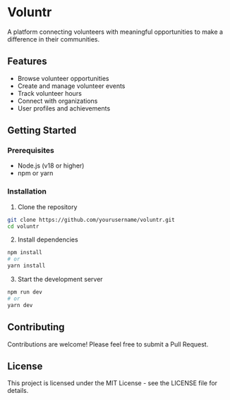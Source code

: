 # Voluntr

A platform connecting volunteers with meaningful opportunities to make a difference in their communities.

## Features

- Browse volunteer opportunities
- Create and manage volunteer events
- Track volunteer hours
- Connect with organizations
- User profiles and achievements

## Getting Started

### Prerequisites

- Node.js (v18 or higher)
- npm or yarn

### Installation

1. Clone the repository
```bash
git clone https://github.com/yourusername/voluntr.git
cd voluntr
```

2. Install dependencies
```bash
npm install
# or
yarn install
```

3. Start the development server
```bash
npm run dev
# or
yarn dev
```

## Contributing

Contributions are welcome! Please feel free to submit a Pull Request.

## License

This project is licensed under the MIT License - see the LICENSE file for details. 